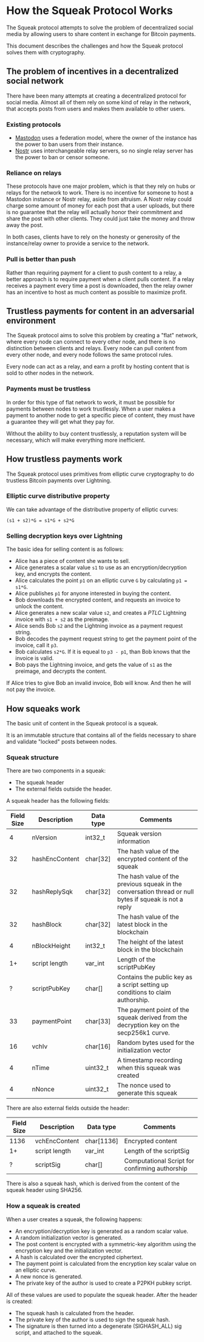 # How the Squeak Protocol Works

The Squeak protocol attempts to solve the problem of decentralized social media by allowing users to share content in exchange for Bitcoin payments.

This document describes the challenges and how the Squeak protocol solves them with cryptography.

## The problem of incentives in a decentralized social network
There have been many attempts at creating a decentralized protocol for social media. Almost all of them rely on some kind of relay in the network, that accepts posts from users and makes them available to other users.

### Existing protocols

* [Mastodon](https://github.com/mastodon/mastodon) uses a federation model, where the owner of the instance has the power to ban users from their instance.
* [Nostr](https://github.com/fiatjaf/nostr) uses interchangeable relay servers, so no single relay server has the power to ban or censor someone.

### Reliance on relays

These protocols have one major problem, which is that they rely on hubs or relays for the network to work. There is no incentive for someone to host a Mastodon instance or Nostr relay, aside from altruism. A Nostr relay could charge some amount of money for each post that a user uploads, but there is no guarantee that the relay will actually honor their commitment and share the post with other clients. They could just take the money and throw away the post.

In both cases, clients have to rely on the honesty or generosity of the instance/relay owner to provide a service to the network.

### Pull is better than push

Rather than requiring payment for a client to push content to a relay, a better approach is to require payment when a client pulls content. If a relay receives a payment every time a post is downloaded, then the relay owner has an incentive to host as much content as possible to maximize profit.

## Trustless payments for content in an adversarial environment
The Squeak protocol aims to solve this problem by creating a "flat" network, where every node can connect to every other node, and there is no distinction between clients and relays. Every node can pull content from every other node, and every node follows the same protocol rules.

Every node can act as a relay, and earn a profit by hosting content that is sold to other nodes in the network.

### Payments must be trustless

In order for this type of flat network to work, it must be possible for payments between nodes to work trustlessly. When a user makes a payment to another node to get a specific piece of content, they must have a guarantee they will get what they pay for.

Without the ability to buy content trustlessly, a reputation system will be necessary, which will make everything more inefficient.

## How trustless payments work
The Squeak protocol uses primitives from elliptic curve cryptography to do trustless Bitcoin payments over Lightning.

### Elliptic curve distributive property

We can take advantage of the distributive property of elliptic curves:

```
(s1 + s2)*G = s1*G + s2*G
```

### Selling decryption keys over Lightning

The basic idea for selling content is as follows:

* Alice has a piece of content she wants to sell.
* Alice generates a scalar value `s1` to use as an encryption/decryption key, and encrypts the content.
* Alice calculates the point `p1` on an elliptic curve `G` by calculating `p1 = s1*G`.
* Alice publishes `p1` for anyone interested in buying the content.
* Bob downloads the encrypted content, and requests an invoice to unlock the content.
* Alice generates a new scalar value `s2`, and creates a *PTLC* Lightning invoice with `s1 + s2` as the preimage.
* Alice sends Bob `s2` and the Lightning invoice as a payment request string.
* Bob decodes the payment request string to get the payment point of the invoice, call it `p3`.
* Bob calculates `s2*G`. If it is equeal to `p3 - p1`, than Bob knows that the invoice is valid.
* Bob pays the Lightning invoice, and gets the value of `s1` as the preimage, and decrypts the content.

If Alice tries to give Bob an invalid invoice, Bob will know. And then he will not pay the invoice.


## How squeaks work
The basic unit of content in the Squeak protocol is a squeak.

It is an immutable structure that contains all of the fields necessary to share and validate "locked" posts between nodes.

### Squeak structure

There are two components in a squeak:

* The squeak header
* The external fields outside the header.

A squeak header has the following fields:

Field Size | Description | Data type | Comments
--- | --- | --- | ---
4 | nVersion | int32_t | Squeak version information
32 | hashEncContent | char[32] | The hash value of the encrypted content of the squeak
32 | hashReplySqk | char[32] | The hash value of the previous squeak in the conversation thread or null bytes if squeak is not a reply
32 | hashBlock | char[32] | The hash value of the latest block in the blockchain
4 | nBlockHeight | int32_t | The height of the latest block in the blockchain
1+ | script length | var_int | Length of the scriptPubKey
? | scriptPubKey | char[] | Contains the public key as a script setting up conditions to claim authorship.
33 | paymentPoint | char[33] | The payment point of the squeak derived from the decryption key on the secp256k1 curve.
16 | vchIv | char[16] | Random bytes used for the initialization vector
4 | nTime | uint32_t | A timestamp recording when this squeak was created
4 | nNonce | uint32_t | The nonce used to generate this squeak

There are also external fields outside the header:

Field Size | Description | Data type | Comments
--- | --- | --- | ---
1136 | vchEncContent | char[1136] | Encrypted content
1+ | script length | var_int | Length of the scriptSig
? | scriptSig | char[] | Computational Script for confirming authorship

There is also a squeak hash, which is derived from the content of the squeak header using SHA256.

### How a squeak is created

When a user creates a squeak, the following happens:

* An encryption/decryption key is generated as a random scalar value.
* A random initialization vector is generated.
* The post content is encrypted with a symmetric-key algorithm using the encryption key and the initialization vector.
* A hash is calculated over the encrypted ciphertext.
* The payment point is calculated from the encryption key scalar value on an elliptic curve.
* A new nonce is generated.
* The private key of the author is used to create a P2PKH pubkey script.

All of these values are used to populate the squeak header. After the header is created:

* The squeak hash is calculated from the header.
* The private key of the author is used to sign the squeak hash.
* The signature is then turned into a degenerate (SIGHASH_ALL) sig script, and attached to the squeak.
